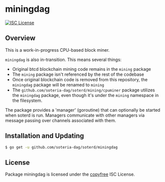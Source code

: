 miningdag
======

[![ISC License](http://img.shields.io/badge/license-ISC-blue.svg)](http://copyfree.org)

## Overview

This is a work-in-progress CPU-based block miner.

`miningdag` is also in-transition. This means several things:
* Original btcd blockchain mining code remains in the `mining` package
* The `mining` package isn't referenced by the rest of the codebase
* Once original blockchain code is removed from this repository, the `miningdag` package will be renamed to `mining`
* The `github.com/soteria-dag/soterd/mining/cpuminer` package utilizes the `miningdag` package, even though it's under the `mining` namespace in the filesystem. 

The package provides a 'manager' (goroutine) that can optionally be started when soterd is run. Managers communicate with other managers via message passing over channels associated with them.

## Installation and Updating

```bash
$ go get -u github.com/soteria-dag/soterd/miningdag
```

## License

Package miningdag is licensed under the [copyfree](http://copyfree.org) ISC
License.
